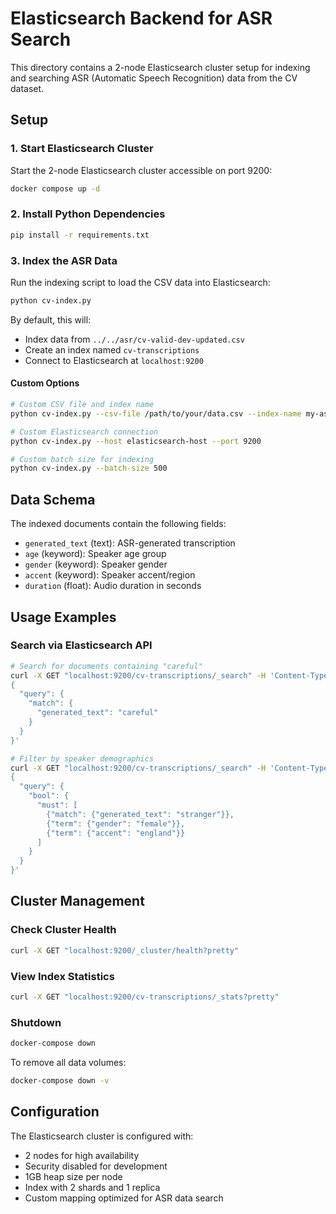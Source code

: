 # Elasticsearch Backend for ASR Search

This directory contains a 2-node Elasticsearch cluster setup for indexing and searching ASR (Automatic Speech Recognition) data from the CV dataset.

## Setup

### 1. Start Elasticsearch Cluster

Start the 2-node Elasticsearch cluster accessible on port 9200:

```bash
docker compose up -d
```

### 2. Install Python Dependencies

```bash
pip install -r requirements.txt
```

### 3. Index the ASR Data

Run the indexing script to load the CSV data into Elasticsearch:

```bash
python cv-index.py
```

By default, this will:
- Index data from `../../asr/cv-valid-dev-updated.csv`
- Create an index named `cv-transcriptions`
- Connect to Elasticsearch at `localhost:9200`

#### Custom Options

```bash
# Custom CSV file and index name
python cv-index.py --csv-file /path/to/your/data.csv --index-name my-asr-index

# Custom Elasticsearch connection
python cv-index.py --host elasticsearch-host --port 9200

# Custom batch size for indexing
python cv-index.py --batch-size 500
```

## Data Schema

The indexed documents contain the following fields:

- `generated_text` (text): ASR-generated transcription  
- `age` (keyword): Speaker age group
- `gender` (keyword): Speaker gender
- `accent` (keyword): Speaker accent/region
- `duration` (float): Audio duration in seconds

## Usage Examples

### Search via Elasticsearch API

```bash
# Search for documents containing "careful"
curl -X GET "localhost:9200/cv-transcriptions/_search" -H 'Content-Type: application/json' -d'
{
  "query": {
    "match": {
      "generated_text": "careful"
    }
  }
}'

# Filter by speaker demographics
curl -X GET "localhost:9200/cv-transcriptions/_search" -H 'Content-Type: application/json' -d'
{
  "query": {
    "bool": {
      "must": [
        {"match": {"generated_text": "stranger"}},
        {"term": {"gender": "female"}},
        {"term": {"accent": "england"}}
      ]
    }
  }
}'
```


## Cluster Management

### Check Cluster Health

```bash
curl -X GET "localhost:9200/_cluster/health?pretty"
```

### View Index Statistics

```bash
curl -X GET "localhost:9200/cv-transcriptions/_stats?pretty"
```

### Shutdown

```bash
docker-compose down
```

To remove all data volumes:

```bash
docker-compose down -v
```

## Configuration

The Elasticsearch cluster is configured with:
- 2 nodes for high availability
- Security disabled for development
- 1GB heap size per node
- Index with 2 shards and 1 replica
- Custom mapping optimized for ASR data search
